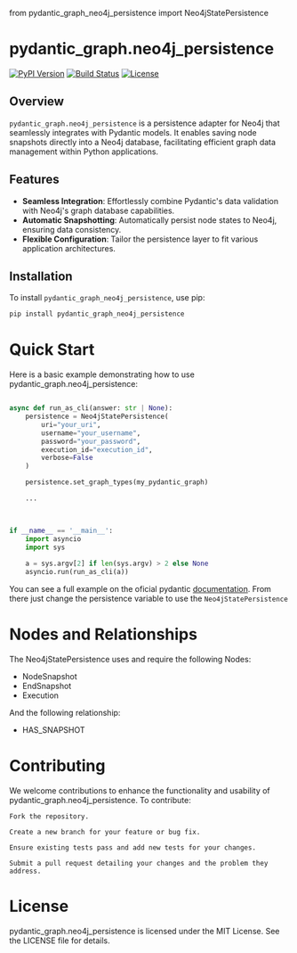 from pydantic_graph_neo4j_persistence import Neo4jStatePersistence

# pydantic_graph.neo4j_persistence


[![PyPI Version](https://badge.fury.io/py/pydantic-graph-neo4j-persistence.svg)](https://pypi.org/project/pydantic-graph-neo4j-persistence/)
[![Build Status](https://travis-ci.org/yourusername/pydantic_graph.neo4j_persistence.svg?branch=main)](https://travis-ci.org/yourusername/pydantic_graph.neo4j_persistence)
[![License](https://img.shields.io/badge/license-MIT-blue.svg)](https://opensource.org/licenses/MIT)

## Overview

`pydantic_graph.neo4j_persistence` is a persistence adapter for Neo4j that seamlessly integrates with Pydantic models. It enables saving node snapshots directly into a Neo4j database, facilitating efficient graph data management within Python applications.

## Features

- **Seamless Integration**: Effortlessly combine Pydantic's data validation with Neo4j's graph database capabilities.
- **Automatic Snapshotting**: Automatically persist node states to Neo4j, ensuring data consistency.
- **Flexible Configuration**: Tailor the persistence layer to fit various application architectures.

## Installation

To install `pydantic_graph_neo4j_persistence`, use pip:

```bash
pip install pydantic_graph_neo4j_persistence
```
# Quick Start

Here is a basic example demonstrating how to use pydantic_graph.neo4j_persistence:

```python

async def run_as_cli(answer: str | None):
    persistence = Neo4jStatePersistence(
        uri="your_uri",
        username="your_username",
        password="your_password",
        execution_id="execution_id",
        verbose=False
    )

    persistence.set_graph_types(my_pydantic_graph)

    ...
    


if __name__ == '__main__':
    import asyncio
    import sys
    
    a = sys.argv[2] if len(sys.argv) > 2 else None
    asyncio.run(run_as_cli(a))
```

You can see a full example on the oficial pydantic [documentation](https://ai.pydantic.dev/examples/question-graph/). From there just change the persistence variable to use the `Neo4jStatePersistence`

# Nodes and Relationships
The Neo4jStatePersistence uses and require the following Nodes: 
- NodeSnapshot
- EndSnapshot
- Execution

And the following relationship:
- HAS_SNAPSHOT


# Contributing
We welcome contributions to enhance the functionality and usability of 
pydantic_graph.neo4j_persistence. To contribute:

    Fork the repository.

    Create a new branch for your feature or bug fix.

    Ensure existing tests pass and add new tests for your changes.

    Submit a pull request detailing your changes and the problem they address.

# License

pydantic_graph.neo4j_persistence is licensed under the MIT License. See the LICENSE file for details.
